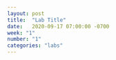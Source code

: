 ```yaml
---
layout: post
title:  "Lab Title"
date:   2020-09-17 07:00:00 -0700
week: "1"
number: "1"
categories: "labs"
---
```


